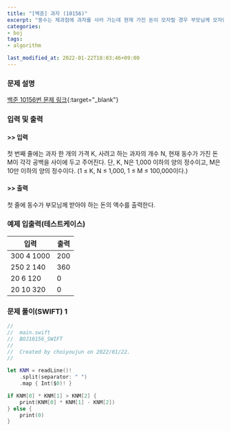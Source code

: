 ```yaml
---
title: "[백준] 과자 (10156)"
excerpt: "동수는 제과점에 과자를 사러 가는데 현재 가진 돈이 모자랄 경우 부모님께 모자란 돈을 받으려고 한다."
categories:
- boj
tags:
- algorithm

last_modified_at: 2022-01-22T18:03:46+09:00
---
```



### 문제 설명
[백준 10156번 문제 링크](https://www.acmicpc.net/problem/10156#description){:target="_blank"}




### 입력 및 출력
#### >> 입력
첫 번째 줄에는 과자 한 개의 가격 K, 사려고 하는 과자의 개수 N, 현재 동수가 가진 돈 M이 각각 공백을 사이에 두고 주어진다. 단, K, N은 1,000 이하의 양의 정수이고, M은 10만 이하의 양의 정수이다. (1 ≤ K, N ≤ 1,000, 1 ≤ M ≤ 100,000이다.) 



#### >> 출력
첫 줄에 동수가 부모님께 받아야 하는 돈의 액수를 출력한다. 





### 예제 입출력(테스트케이스)


|입력|출력|
|-----|------|
|300 4 1000|200|
|250 2 140|360|
|20 6 120|0|
|20 10 320|0|




### 문제 풀이(SWIFT) 1
```swift
//
//  main.swift
//  BOJ10156_SWIFT
//
//  Created by choiyoujun on 2022/01/22.
//

let KNM = readLine()!
    .split(separator: " ")
    .map { Int($0)! }

if KNM[0] * KNM[1] > KNM[2] {
    print(KNM[0] * KNM[1] - KNM[2])
} else {
    print(0)
}
```